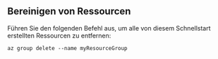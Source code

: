 ## <a name="clean-up-resources"></a>Bereinigen von Ressourcen

Führen Sie den folgenden Befehl aus, um alle von diesem Schnellstart erstellten Ressourcen zu entfernen:

```azurecli
az group delete --name myResourceGroup
```
